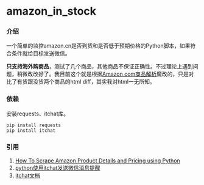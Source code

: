 # amazon_in_stock

### 介绍

一个简单的监控amazon.cn是否到货和是否低于预期价格的Python脚本，如果符合条件就给目标发送微信。

**只支持海外购商品**，测试了几个商品，其他商品不保证正确性。不过理论上遇到问题，稍微改改好了。我目前这个就是根据[Amazon com商品解析](https://www.scrapehero.com/tutorial-how-to-scrape-amazon-product-details-using-python/)魔改的，只是对比了有货跟没货两个商品的html diff，其实我对html一无所知。

### 依赖

安装requests、itchat库。

```shell
pip install requests
pip install itchat
```

### 引用
1. [How To Scrape Amazon Product Details and Pricing using Python](https://www.scrapehero.com/tutorial-how-to-scrape-amazon-product-details-using-python/)
2. [python使用itchat发送微信消息提醒](http://www.cnblogs.com/chenbei-blog/p/7799352.html)
3. [itchat文档](http://itchat.readthedocs.io/zh/latest/)

